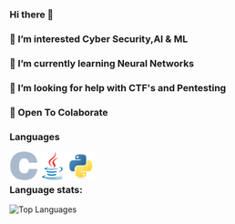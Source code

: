 ### Hi there 👋

### 🔭 I’m interested Cyber Security,AI & ML 
### 🌱 I’m currently learning Neural Networks
### 🤔 I’m looking for help with CTF's and Pentesting
### :handshake: Open To Colaborate

### Languages
<img align="left" alt="C" width="50px" src="https://github.com/devicons/devicon/blob/master/icons/c/c-original.svg">
<img align="left" alt="Java" width="50px" src="https://github.com/devicons/devicon/blob/master/icons/java/java-original.svg">
<img align="left" alt="Java" width="50px" src="https://github.com/devicons/devicon/blob/master/icons/python/python-original.svg">
<br />
<br />


### Language stats:

![Top Languages](https://github-readme-stats.vercel.app/api/top-langs/?username=priyanshuraturi)
